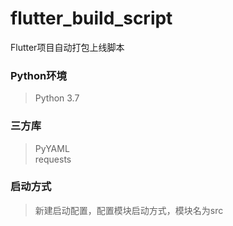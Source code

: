 # flutter_build_script
Flutter项目自动打包上线脚本

### Python环境
>Python 3.7

### 三方库
>PyYAML  
>requests

### 启动方式
>新建启动配置，配置模块启动方式，模块名为src